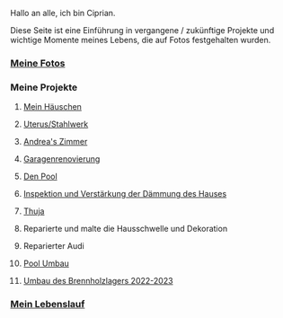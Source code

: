 
Hallo an alle, ich bin Ciprian.

Diese Seite ist eine Einführung in vergangene / zukünftige Projekte und wichtige Momente meines Lebens, die auf Fotos festgehalten wurden.

### [Meine Fotos](./photos/)


### Meine Projekte

1.  [Mein Häuschen](./projects/cabana/)
1.  [Uterus/Stahlwerk](./projects/uterus/)
1.  [Andrea's Zimmer](./projects/camera_andrea/)
1.  [Garagenrenovierung](./projects/renovare_garaj/)
1.  [Den Pool](./projects/piscina/)
1.  [Inspektion und Verstärkung der Dämmung des Hauses](./projects/renovare_casa/)
1.  [Thuja](./projects/taiat_tuia/)
 
1.  Reparierte und malte die Hausschwelle und Dekoration
1.  Reparierter Audi
1.  [Pool Umbau](./projects/schimbat_piscina/)
1.  [Umbau des Brennholzlagers 2022-2023](./projects/renovat_depozit_lemne/)

### [Mein Lebenslauf](./my-cv/)